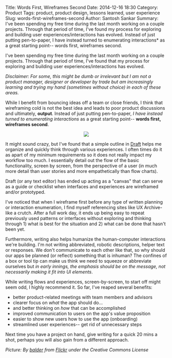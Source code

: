 Title: Words First, Wireframes Second
Date: 2014-12-16 18:30
Category: Product
Tags: product, product design, lessons learned, user experience
Slug: words-first-wireframes-second
Author: Santosh Sankar
Summary: I've been spending my free time during the last month working on a couple projects. Through that period of time, I've found my process for exploring and building user experiences/interactions has evolved. Instead of just putting pen-to-paper, I have instead turned to enumerating interactions* as a great starting point-- words first, wireframes second.

I've been spending my free time during the last month working on a couple projects. Through that period of time, I've found that my process for exploring and building user experiences/interactions has evolved. 

*Disclaimer: For some, this might be dumb or irrelevant but I am not a product manager, designer or developer by trade but am increasingly learning and trying my hand (sometimes without choice) in each of these areas.*

While I benefit from bouncing ideas off a team or close friends, I think that wireframing cold is not the best idea and leads to poor product discussions and ultimately, **output**. Instead of just putting pen-to-paper, *I have instead turned to enumerating interactions* as a great starting point-- **words first, wireframes second**.

<p  align = "center"><img src="/../../../../images/wireframes.jpg"></p>

It might sound crazy, but I've found that a simple outline in <a href="http://www.draftin.com">Draft</a> helps me organize and quickly think through various experiences. I often times do it as apart of my minimum requirements so it does not really impact my workflow too much. I essentially detail out the flow of the basic functionality, screen by screen, from the perspective of a user (in much more detail than user stories and more empathetically than flow charts).

Draft (or any text editor) has ended up acting as a "canvas" that can serve as a guide or checklist when interfaces and experiences are wireframed and/or prototyped.

I've noticed that when I wireframe first before any type of written planning or interaction enumeration, I find myself referencing sites like UX Archive- like a crutch. After a full work day, it ends up being easy to repeat previously used patterns or interfaces without exploring and thinking through 1) what is best for the situation and 2) what can be done that hasn't been yet.

Furthermore, writing also helps humanize the human-computer interactions we're building. I'm not writing abbreviated, robotic descriptions, helper text or responses. We don't communicate to each other like that, so why should our apps be planned (or reflect) something that is inhuman? The confines of a box or tool tip can make us think we need to squeeze or abbreviate ourselves but *in early innings, the emphasis should be on the message, not necessarily making it fit into UI elements*.

While writing flows and experiences, screen-by-screen, to start off might seem odd, I highly recommend it. So far, I've reaped several benefits:

* better product-related meetings with team members and advisors
* clearer focus on *what* the app should do... 
* and better thinking on *how* that can be accomplished
* improved communication to users on the app's value proposition
* easier to show new users how to use the app (onboarding)
* streamlined user experiences-- get rid of unnecessary steps

Next time you have a project on hand, give writing for a quick 20 mins a shot, perhaps you will also gain from a different approach.

*Picture: By <a href="https://www.flickr.com/photos/baldiri/" target="_blank">balder</a> from <a href="https://www.flickr.com/photos/baldiri/5735001938/in/photolist-9JMogL-4kJFAd-4jH1Uk-4jH6vM-4YDw5q-8LyS5G-4kJFzf-4jM451-aJdb1i-46NoMN-9zJKAJ-4jH6yx-2z5oeq-4jM8E1-4Jm7GV-6FLiRU-4k3a18-5Zo2dd-2S9bQ-aJdba8-7gS9Px-5apKh-5SFCkM-7h5y9W-4jM471-9JJyxZ-4k7bAA-4jM3SW-4k7aS7-7gPy6J-madHF-5yMeUS-8RQknd-4YRZWK-7fkf8U-4DYvyw-4jM3US-8LvN2T-9ub1Rr-9PEb4c-9PH2ZC-9PEbdZ-7K1ERj-9f7nJR-gTnHCV-8LvMEF-LwixG-4y7nFu-4Ep4wb-PrpAA" target ="_blank">Flickr</a> under the Creative Commons License*